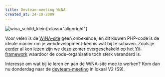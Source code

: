 ```yaml
---
title: Devteam-meeting WiNA
created_at: 24-10-2009
---
```


![wina_schild_klein](https://zeus.ugent.be/wp-content/uploads/2009/10/wina_schild_klein1.gif "wina_schild_klein"){:class="alignright"}

Voor velen is de [WiNA-site](https://wina.ugent.be) geen onbekende, en dit kluwen PHP-code is de ideale manier om je webdevelopment-kennis wat bij te schaven. Zoals je [eerder](https://zeus.ugent.be/2009/09/23/summer-of-code/) al kon lezen zijn we deze zomer overgeschakeld op het [Yii-framework](https://www.yiiframework.com/) waardoor de code-organisatie toch sterk veranderd is.

Interesse om wat bij te leren en aan de WiNA-site mee te werken? Kom dan nu donderdag naar de [devteam-meeting](https://wina.ugent.be/activiteiten/?id=349) in lokaal V2 (S9).
